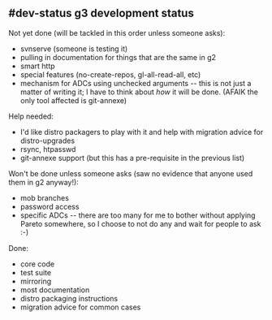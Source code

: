 ## #dev-status g3 development status

Not yet done (will be tackled in this order unless someone asks):

  * svnserve (someone is testing it)
  * pulling in documentation for things that are the same in g2
  * smart http
  * special features (no-create-repos, gl-all-read-all, etc)
  * mechanism for ADCs using unchecked arguments -- this is not just a matter
    of writing it; I have to think about *how* it will be done.  (AFAIK the
    only tool affected is git-annexe)

Help needed:

  * I'd like distro packagers to play with it and help with migration advice
    for distro-upgrades
  * rsync, htpasswd
  * git-annexe support (but this has a pre-requisite in the previous list)

Won't be done unless someone asks (saw no evidence that anyone used them in g2
anyway!):

  * mob branches
  * password access
  * specific ADCs -- there are too many for me to bother without applying
    Pareto somewhere, so I choose to not do any and wait for people to ask :-)

Done:

  * core code
  * test suite
  * mirroring
  * most documentation
  * distro packaging instructions
  * migration advice for common cases
